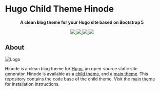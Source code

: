 # Hugo Child Theme Hinode

<!-- Tagline -->
<p align="center">
    <b>A clean blog theme for your Hugo site based on Bootstrap 5</b>
    <br />
</p>

<!-- Badges -->
<p align="center">
    <a href="https://github.com/markdumay/hugo-theme-hinode-child/commits/main" alt="Last commit">
        <img src="https://img.shields.io/github/last-commit/markdumay/hugo-theme-hinode-child.svg" />
    </a>
    <a href="https://github.com/markdumay/hugo-theme-hinode-child/issues" alt="Issues">
        <img src="https://img.shields.io/github/issues/markdumay/hugo-theme-hinode-child.svg" />
    </a>
    <a href="https://github.com/markdumay/hugo-theme-hinode-child/pulls" alt="Pulls">
        <img src="https://img.shields.io/github/issues-pr-raw/markdumay/hugo-theme-hinode-child.svg" />
    </a>
    <a href="https://github.com/markdumay/hugo-theme-hinode-child/blob/main/LICENSE" alt="License">
        <img src="https://img.shields.io/github/license/markdumay/hugo-theme-hinode-child" />
    </a>
</p>

## About

![Logo](https://raw.githubusercontent.com/markdumay/hugo-theme-hinode/main/static/logo.png)

Hinode is a clean blog theme for [Hugo][hugo], an open-source static site generator. Hinode is available as a [child theme][repository_child], and a [main theme][repository]. This repository contains the code base of the child theme. Visit the [main theme][repository] for installation instructions.


<!-- MARKDOWN PUBLIC LINKS -->
[hugo]: https://gohugo.io

<!-- MARKDOWN MAINTAINED LINKS -->
<!-- TODO: add blog link
[blog]: https://markdumay.com
-->

[repository]: https://github.com/markdumay/hugo-theme-hinode.git
[repository_child]: https://github.com/markdumay/hugo-theme-hinode-child.git
